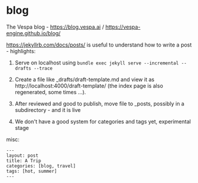 # blog
The Vespa blog - https://blog.vespa.ai / https://vespa-engine.github.io/blog/

https://jekyllrb.com/docs/posts/ is useful to understand how to write a post - highlights:

1. Serve on localhost using ```bundle exec jekyll serve --incremental --drafts --trace```

1. Create a file like _drafts/draft-template.md and view it as http://localhost:4000/draft-template/ (the index page is also regenerated, some times ...).

1. After reviewed and good to publish, move file to _posts, possibly in a subdirectory - and it is live

1. We don't have a good system for categories and tags yet, experimental stage




misc:
```
---
layout: post
title: A Trip
categories: [blog, travel]
tags: [hot, summer]
---
```
